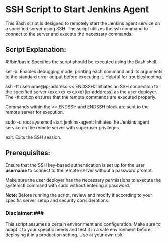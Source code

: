 # SSH Script to Start Jenkins Agent #
This Bash script is designed to remotely start the Jenkins agent service on a specified server using SSH. The script utilizes the ssh command to connect to the server and execute the necessary commands.

## Script Explanation: ##
#!/bin/bash: Specifies the script should be executed using the Bash shell.

set -x: Enables debugging mode, printing each command and its arguments to the standard error output before executing it. Helpful for troubleshooting.

ssh -tt username@ip-address << ENDSSH: Initiates an SSH connection to the specified server {xxx.xxx.xxx.xxx}[ip-adddress] as the user deployer. The -tt option ensures that the remote commands are executed properly.

Commands within the << ENDSSH and ENDSSH block are sent to the remote server for execution.

sudo -u root systemctl start jenkins-agent: Initiates the Jenkins agent service on the remote server with superuser privileges.

exit: Exits the SSH session.

## Prerequisites: ##
Ensure that the SSH key-based authentication is set up for the user **username** to connect to the remote server without a password prompt.

Make sure the user deployer has the necessary permissions to execute the systemctl command with sudo without entering a password.

**Note:** Before running the script, review and modify it according to your specific server setup and security considerations.

### Disclaimer:###
This script assumes a certain environment and configuration. Make sure to adapt it to your specific needs and test it in a safe environment before deploying it in a production setting. Use at your own risk.






